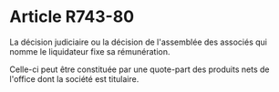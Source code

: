 # Article R743-80

La décision judiciaire ou la décision de l'assemblée des associés qui nomme le liquidateur fixe sa rémunération.

Celle-ci peut être constituée par une quote-part des produits nets de l'office dont la société est titulaire.
